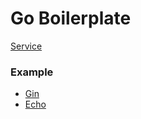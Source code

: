 # Go Boilerplate

[Service](github.com/mahbubzulkarnain/golang-boilerplate/tree/service)

### Example

- [Gin](github.com/mahbubzulkarnain/golang-boilerplate/tree/example-gin)
- [Echo](github.com/mahbubzulkarnain/golang-boilerplate/tree/example-echo)
